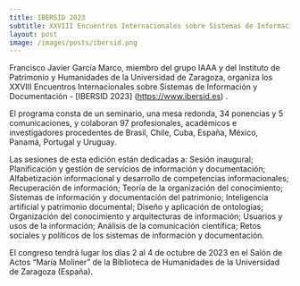 ```yaml
---
title: IBERSID 2023
subtitle: XXVIII Encuentros Internacionales sobre Sistemas de Información y Documentación
layout: post
image: /images/posts/ibersid.png
---
```


Francisco Javier García Marco, miembro del grupo IAAA y del Instituto de Patrimonio y Humanidades de la Universidad de Zaragoza, organiza los XXVIII Encuentros Internacionales sobre Sistemas de Información y Documentación -  [IBERSID 2023] (https://www.ibersid.es) .

El programa consta de un seminario, una mesa redonda, 34 ponencias y 5 comunicaciones, y colaboran 97 profesionales, académicos e investigadores procedentes de Brasil, Chile, Cuba, España, México, Panamá, Portugal y Uruguay.

Las sesiones de esta edición están dedicadas a: Sesión inaugural; Planificación y gestión de servicios de información y documentación; Alfabetización informacional y desarrollo de competencias informacionales; Recuperación de información; Teoría de la organización del conocimiento; Sistemas de información y documentación del patrimonio; Inteligencia artificial y patrimonio documental; Diseño y aplicación de ontologías; Organización del conocimiento y arquitecturas de información; Usuarios y usos de la información; Análisis de la comunicación científica; Retos sociales y políticos de los sistemas de información y documentación.

El congreso tendrá lugar los días 2 al 4 de octubre de 2023 en el Salón de Actos “María Moliner” de la Biblioteca de Humanidades de la Universidad de Zaragoza (España).
